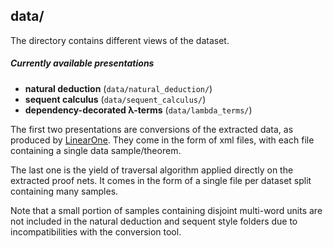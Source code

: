 ## data/
The directory contains different views of the dataset.
 
##### Currently available presentations
 * **natural deduction** (`data/natural_deduction/`) 
 * **sequent calculus** (`data/sequent_calculus/`) 
 * **dependency-decorated λ-terms** (`data/lambda_terms/`)

The first two presentations are conversions of the extracted data, as produced by 
[LinearOne](https://github.com/RichardMoot/LinearOne). 
They come in the form of xml files, with each file containing a single data sample/theorem.

The last one is the yield of traversal algorithm applied directly on the extracted proof nets.
It comes in the form of a single file per dataset split containing many samples. 

Note that a small portion of samples containing disjoint multi-word units are not included in the 
natural deduction and sequent style folders due to incompatibilities with the conversion tool.

